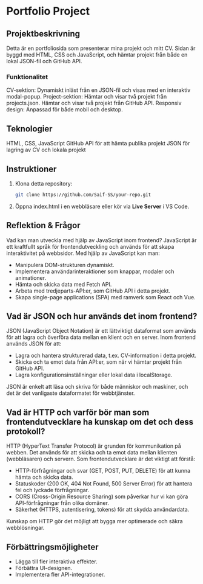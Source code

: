 # Portfolio Project

## Projektbeskrivning
Detta är en portfoliosida som presenterar mina projekt och mitt CV. Sidan är byggd med HTML, CSS och JavaScript, och hämtar projekt från både en lokal JSON-fil och GitHub API.

### Funktionalitet
CV-sektion: Dynamiskt inläst från en JSON-fil och visas med en interaktiv modal-popup.
Project-sektion:
Hämtar och visar två projekt från projects.json.
Hämtar och visar två projekt från GitHub API.
Responsiv design: Anpassad för både mobil och desktop.

## Teknologier
HTML, CSS, JavaScript
GitHub API för att hämta publika projekt
JSON för lagring av CV och lokala projekt

## Instruktioner
1. Klona detta repository:
   ```bash
   git clone https://github.com/Saif-SS/your-repo.git

2. Öppna index.html i en webbläsare eller kör via **Live Server** i VS Code.


## Reflektion & Frågor
Vad kan man utveckla med hjälp av JavaScript inom frontend?
JavaScript är ett kraftfullt språk för frontendutveckling och används för att skapa interaktivitet på webbsidor. Med hjälp av JavaScript kan man:
- Manipulera DOM-strukturen dynamiskt.
- Implementera användarinteraktioner som knappar, modaler och animationer.
- Hämta och skicka data med Fetch API.
- Arbeta med tredjeparts-API:er, som GitHub API i detta projekt.
- Skapa single-page applications (SPA) med ramverk som React och Vue.

## Vad är JSON och hur används det inom frontend?
JSON (JavaScript Object Notation) är ett lättviktigt dataformat som används för att lagra och överföra data mellan en klient och en server. Inom frontend används JSON för att:
- Lagra och hantera strukturerad data, t.ex. CV-information i detta projekt.
- Skicka och ta emot data från API:er, som när vi hämtar projekt från GitHub API.
- Lagra konfigurationsinställningar eller lokal data i localStorage.

JSON är enkelt att läsa och skriva för både människor och maskiner, och det är det vanligaste dataformatet för webbtjänster.

## Vad är HTTP och varför bör man som frontendutvecklare ha kunskap om det och dess protokoll?
HTTP (HyperText Transfer Protocol) är grunden för kommunikation på webben. Det används för att skicka och ta emot data mellan klienten (webbläsaren) och servern. Som frontendutvecklare är det viktigt att förstå:
- HTTP-förfrågningar och svar (GET, POST, PUT, DELETE) för att kunna hämta och skicka data.
- Statuskoder (200 OK, 404 Not Found, 500 Server Error) för att hantera fel och lyckade förfrågningar.
- CORS (Cross-Origin Resource Sharing) som påverkar hur vi kan göra API-förfrågningar från olika domäner.
- Säkerhet (HTTPS, autentisering, tokens) för att skydda användardata.

Kunskap om HTTP gör det möjligt att bygga mer optimerade och säkra webblösningar.

## Förbättringsmöjligheter
- Lägga till fler interaktiva effekter.
- Förbättra UI-designen.
- Implementera fler API-integrationer.
